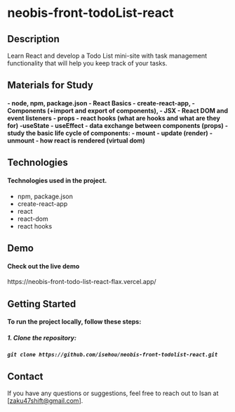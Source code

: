 <h1>neobis-front-todoList-react</h1>

<h2>Description</h2>

Learn React and develop a Todo List mini-site with task management functionality that will help you keep track of your tasks.

<h2>Materials for Study</h2>

<h4>
- node, npm, package.json
- React Basics
     - create-react-app,
     - Components (+import and export of components),
     - JSX
     - React DOM and event listeners
     - props
- react hooks (what are hooks and what are they for)
     -useState
     - useEffect
- data exchange between components (props)
- study the basic life cycle of components:
     - mount
     - update (render)
     - unmount
- how react is rendered (virtual dom)
</h4>

<h2>Technologies</h2>

<h4>Technologies used in the project.</h4>

  - npm, package.json
  - create-react-app
  - react
  - react-dom
  - react hooks

<h2>Demo</h2>

<h4>Check out the live demo </h4>https://neobis-front-todo-list-react-flax.vercel.app/

<h2>Getting Started</h2>

<h4>To run the project locally, follow these steps:</h4>

<h5>1. Clone the repository:<h5>

    git clone https://github.com/isehou/neobis-front-todolist-react.git

<h2>Contact</h2>

If you have any questions or suggestions, feel free to reach out to Isan at [zaku47shift@gmail.com].
